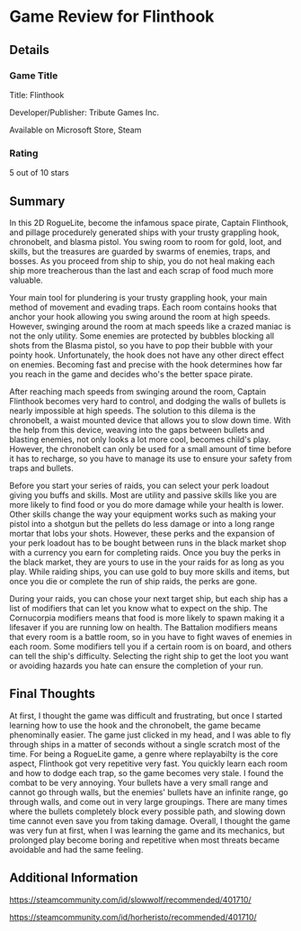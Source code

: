 # Game Review for Flinthook

## Details

### Game Title
Title: Flinthook

Developer/Publisher: Tribute Games Inc.

Available on Microsoft Store, Steam

### Rating
5 out of 10 stars

## Summary
In this 2D RogueLite, become the infamous space pirate, Captain Flinthook, and 
pillage procedurely generated ships with your trusty grappling hook, chronobelt, 
and blasma pistol. You swing room to room for gold, loot, and skills, but the 
treasures are guarded by swarms of enemies, traps, and bosses. As you proceed 
from ship to ship, you do not heal making each ship more treacherous than the
last and each scrap of food much more valuable. 

Your main tool for plundering is your trusty grappling hook, your main method of
movement and evading traps. Each room contains hooks that anchor your hook 
allowing you swing around the room at high speeds. However, swinging around the
room at mach speeds like a crazed maniac is not the only utility. Some enemies
are protected by bubbles blocking all shots from the Blasma pistol, so you have
to pop their bubble with your pointy hook. Unfortunately, the hook does not have
any other direct effect on enemies. Becoming fast and precise with the hook
determines how far you reach in the game and decides who's the better space pirate.

After reaching mach speeds from swinging around the room, Captain Flinthook 
becomes very hard to control, and dodging the walls of bullets is nearly 
impossible at high speeds. The solution to this dilema is the chronobelt, a waist
mounted device that allows you to slow down time. With the help from this device,
weaving into the gaps between bullets and blasting enemies, not only looks a lot
more cool, becomes child's play. However, the chronobelt can only be used for a
small amount of time before it has to recharge, so you have to manage its use
to ensure your safety from traps and bullets.

Before you start your series of raids, you can select your perk loadout giving
you buffs and skills. Most are utility and passive skills like you are more likely
to find food or you do more damage while your health is lower. Other skills 
change the way your equipment works such as making your pistol into a shotgun but
the pellets do less damage or into a long range mortar that lobs your shots.
However, these perks and the expansion of your perk loadout has to be bought between
runs in the black market shop with a currency you earn for completing raids. Once
you buy the perks in the black market, they are yours to use in the your raids for
as long as you play. While raiding ships, you can use gold to buy more skills and
items, but once you die or complete the run of ship raids, the perks are gone.

During your raids, you can chose your next target ship, but each ship has a list 
of modifiers that can let you know what to expect on the ship. The Cornucorpia
modifiers means that food is more likely to spawn making it a lifesaver if you
are running low on health. The Battalion modifiers means that every room is
a battle room, so in you have to fight waves of enemies in each room. Some modifiers
tell you if a certain room is on board, and others can tell the ship's difficulty.
Selecting the right ship to get the loot you want or avoiding hazards you hate can
ensure the completion of your run.

## Final Thoughts
At first, I thought the game was difficult and frustrating, but once I started
learning how to use the hook and the chronobelt, the game became phenominally
easier. The game just clicked in my head, and I was able to fly through ships in a 
matter of seconds without a single scratch most of the time. For being a RogueLite
game, a genre where replayabilty is the core aspect, Flinthook got very repetitive
very fast. You quickly learn each room and how to dodge each trap, so the game becomes 
very stale. I found the combat to be very annoying. Your bullets have a very small 
range and cannot go through walls, but the enemies' bullets have an infinite range, 
go through walls, and come out in very large groupings. There are many times where 
the bullets completely block every possible path, and slowing down time cannot even 
save you from taking damage. Overall, I thought the game was very fun at first, when
I was learning the game and its mechanics, but prolonged play become boring and 
repetitive when most threats became avoidable and had the same feeling.

## Additional Information
https://steamcommunity.com/id/slowwolf/recommended/401710/

https://steamcommunity.com/id/horheristo/recommended/401710/
